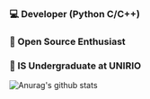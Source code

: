 ### :computer: Developer (Python C/C++)

### :penguin: Open Source Enthusiast

### :telescope: IS Undergraduate at UNIRIO

![Anurag's github stats](https://github-readme-stats.vercel.app/api?username=sourcerer0&show_icons=true&theme=great-gatsby)

